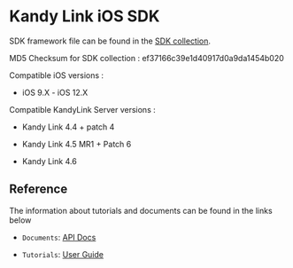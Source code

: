 # Kandy Link iOS SDK

SDK framework file can be found in the [SDK collection](https://github.com/Kandy-IO/kandy-link-ios-sdk/tree/master/dist).

MD5 Checksum for SDK collection : ef37166c39e1d40917d0a9da1454b020

Compatible iOS versions :

* iOS 9.X - iOS 12.X

Compatible KandyLink Server versions :

* Kandy Link 4.4 + patch 4

* Kandy Link 4.5 MR1 + Patch 6

* Kandy Link 4.6

## Reference

The information about tutorials and documents can be found in the links below

* `Documents`: [API Docs](https://kandy-io.github.io/kandy-link-ios-sdk/docs)

* `Tutorials`: [User Guide](https://kandy-io.github.io/kandy-link-ios-sdk/tutorials/)
